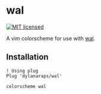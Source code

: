 # wal

[![MIT licensed](https://img.shields.io/badge/license-MIT-blue.svg)](./LICENSE.md)

A vim colorscheme for use with [wal](https://github.com/dylanaraps/wal).


## Installation

```vim
! Using plug
Plug 'dylanaraps/wal'

colorscheme wal
```
